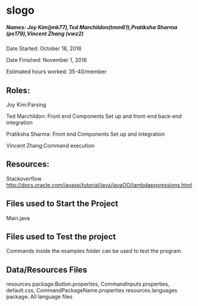 # slogo
##### Names: Joy Kim(jmk77),Ted Marchildon(tmm61),Pratiksha Sharma (ps179),Vincent Zhang (vwz2)

 Date Started: October 18, 2016 
 
 Date Finished: November 1, 2016
 
 Estimated hours worked: 35-40/member

## Roles:
Joy Kim:Parsing

Ted Marchildon: Front end Components Set up and front-end back-end integration 

Pratiksha Sharma: Front end Components Set up and integration

Vincent Zhang:Command execution

## Resources:
Stackoverflow
http://docs.oracle.com/javase/tutorial/java/javaOO/lambdaexpressions.html


## Files used to Start the Project
Main.java


## Files used to Test the project

Commands inside the examples folder can be used to test the program.
## Data/Resources Files

resources package:Button.properties, CommandInputs.properties, default.css, CommandPackageName.properties
resources.languages package: All language files


